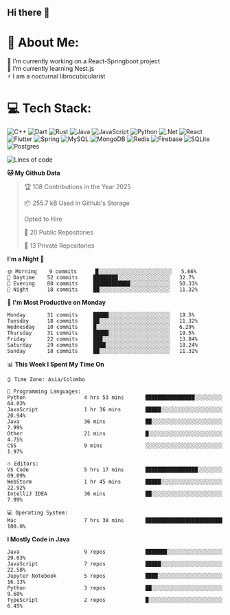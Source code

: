 ## Hi there 👋
# 💫 About Me:
🔭 I’m currently working on a React-Springboot project<br>🌱 I’m currently learning Nest.js <br>⚡ I am a nocturnal librocubicularist



# 💻 Tech Stack:
![C++](https://img.shields.io/badge/c++-%2300599C.svg?style=for-the-badge&logo=c%2B%2B&logoColor=white) ![Dart](https://img.shields.io/badge/dart-%230175C2.svg?style=for-the-badge&logo=dart&logoColor=white) ![Rust](https://img.shields.io/badge/rust-%23000000.svg?style=for-the-badge&logo=rust&logoColor=white) ![Java](https://img.shields.io/badge/java-%23ED8B00.svg?style=for-the-badge&logo=openjdk&logoColor=white) ![JavaScript](https://img.shields.io/badge/javascript-%23323330.svg?style=for-the-badge&logo=javascript&logoColor=%23F7DF1E) ![Python](https://img.shields.io/badge/python-3670A0?style=for-the-badge&logo=python&logoColor=ffdd54) ![.Net](https://img.shields.io/badge/.NET-5C2D91?style=for-the-badge&logo=.net&logoColor=white) ![React](https://img.shields.io/badge/react-%2320232a.svg?style=for-the-badge&logo=react&logoColor=%2361DAFB) ![Flutter](https://img.shields.io/badge/Flutter-%2302569B.svg?style=for-the-badge&logo=Flutter&logoColor=white) ![Spring](https://img.shields.io/badge/spring-%236DB33F.svg?style=for-the-badge&logo=spring&logoColor=white) ![MySQL](https://img.shields.io/badge/mysql-4479A1.svg?style=for-the-badge&logo=mysql&logoColor=white) ![MongoDB](https://img.shields.io/badge/MongoDB-%234ea94b.svg?style=for-the-badge&logo=mongodb&logoColor=white) ![Redis](https://img.shields.io/badge/redis-%23DD0031.svg?style=for-the-badge&logo=redis&logoColor=white) ![Firebase](https://img.shields.io/badge/firebase-a08021?style=for-the-badge&logo=firebase&logoColor=ffcd34) ![SQLite](https://img.shields.io/badge/sqlite-%2307405e.svg?style=for-the-badge&logo=sqlite&logoColor=white) ![Postgres](https://img.shields.io/badge/postgres-%23316192.svg?style=for-the-badge&logo=postgresql&logoColor=white)

<!--START_SECTION:waka-->
![Lines of code](https://img.shields.io/badge/From%20Hello%20World%20I%27ve%20Written-0%20lines%20of%20code-blue)

**🐱 My Github Data** 

> 🏆 108 Contributions in the Year 2025
 > 
> 📦 255.7 kB Used in Github's Storage 
 > 
>  Opted to Hire
 > 
> 📜 20 Public Repositories
 > 
> 🔑 13 Private Repositories 

**I'm a Night 🦉** 

```text
🌞 Morning    9 commits      █░░░░░░░░░░░░░░░░░░░░░░░░   5.66% 
🌆 Daytime    52 commits     ████████░░░░░░░░░░░░░░░░░   32.7% 
🌃 Evening    80 commits     ████████████░░░░░░░░░░░░░   50.31% 
🌙 Night      18 commits     ██░░░░░░░░░░░░░░░░░░░░░░░   11.32%

```
📅 **I'm Most Productive on Monday** 

```text
Monday       31 commits     █████░░░░░░░░░░░░░░░░░░░░   19.5% 
Tuesday      18 commits     ██░░░░░░░░░░░░░░░░░░░░░░░   11.32% 
Wednesday    10 commits     █░░░░░░░░░░░░░░░░░░░░░░░░   6.29% 
Thursday     31 commits     █████░░░░░░░░░░░░░░░░░░░░   19.5% 
Friday       22 commits     ███░░░░░░░░░░░░░░░░░░░░░░   13.84% 
Saturday     29 commits     ████░░░░░░░░░░░░░░░░░░░░░   18.24% 
Sunday       18 commits     ██░░░░░░░░░░░░░░░░░░░░░░░   11.32%

```


📊 **This Week I Spent My Time On** 

```text
⌚︎ Time Zone: Asia/Colombo

💬 Programming Languages: 
Python                   4 hrs 53 mins       ████████████████░░░░░░░░░   64.03% 
JavaScript               1 hr 36 mins        █████░░░░░░░░░░░░░░░░░░░░   20.94% 
Java                     36 mins             ██░░░░░░░░░░░░░░░░░░░░░░░   7.99% 
Other                    21 mins             █░░░░░░░░░░░░░░░░░░░░░░░░   4.75% 
CSS                      9 mins              ░░░░░░░░░░░░░░░░░░░░░░░░░   1.97%

🔥 Editors: 
VS Code                  5 hrs 17 mins       █████████████████░░░░░░░░   69.09% 
WebStorm                 1 hr 45 mins        █████░░░░░░░░░░░░░░░░░░░░   22.92% 
IntelliJ IDEA            36 mins             ██░░░░░░░░░░░░░░░░░░░░░░░   7.99%

💻 Operating System: 
Mac                      7 hrs 38 mins       █████████████████████████   100.0%

```

**I Mostly Code in Java** 

```text
Java                     9 repos             ███████░░░░░░░░░░░░░░░░░░   29.03% 
JavaScript               7 repos             █████░░░░░░░░░░░░░░░░░░░░   22.58% 
Jupyter Notebook         5 repos             ████░░░░░░░░░░░░░░░░░░░░░   16.13% 
Python                   3 repos             ██░░░░░░░░░░░░░░░░░░░░░░░   9.68% 
TypeScript               2 repos             █░░░░░░░░░░░░░░░░░░░░░░░░   6.45%

```



<!--END_SECTION:waka-->


